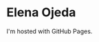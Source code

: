 <!DOCTYPE html>
<html>
<body>
<h1>Elena Ojeda</h1>
<p>I'm hosted with GitHub Pages.</p>
</body>
</html>
